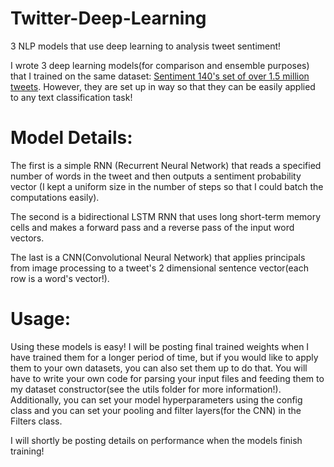 # Twitter-Deep-Learning


3 NLP models that use deep learning to analysis tweet sentiment!



I wrote 3 deep learning models(for comparison and ensemble purposes) that I trained on the same dataset: [Sentiment 140's set of over 1.5 million tweets](http://help.sentiment140.com/for-students). However, they are set up in way so that they can be easily applied to any text classification task! 

# <h1> Model Details: 

The first is a simple RNN (Recurrent Neural Network) that reads a specified number of words in the tweet and then outputs a sentiment probability vector (I kept a uniform size in the number of steps so that I could batch the computations easily). 

The second is a bidirectional LSTM RNN that uses long short-term memory cells and makes a forward pass and a reverse pass of the input word vectors.

The last is a CNN(Convolutional Neural Network) that applies principals from image processing to a tweet's 2 dimensional sentence vector(each row is a word's vector!). 


# <h1> Usage: 

Using these models is easy! I will be posting final trained weights when I have trained them for a longer period of time, but if you would like to apply them to your own datasets, you can also set them up to do that. You will have to write your own code for parsing your input files and feeding them to my dataset constructor(see the utils folder for more information!). Additionally, you can set your model hyperparameters using the config class and you can set your pooling and filter layers(for the CNN) in the Filters class.

I will shortly be posting details on performance when the models finish training!
